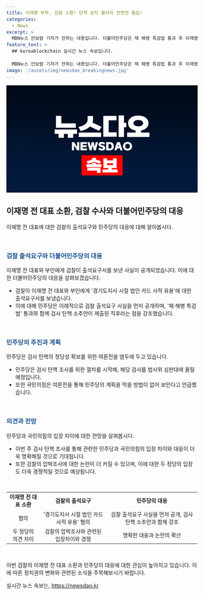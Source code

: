 ```yaml
---
title: 이재명 부부, 검찰 소환! 탄핵 궁지 몰리자 전면전 돌입!
categories:
  - News
excerpt: >
  MBN뉴스 안보람 기자가 전하는 내용입니다. 더불어민주당은 채 해병 특검법 통과 후 이재명 전 대표에 대한 검찰 출석요구서 공개했습니다. 이재명 전 대표 부부는 경기도지사 시절 법인카드로 개인 음식 구매 등 업무상 배임 혐의로 조사를 받을 예정입니다. 민주당은 검찰의 이해관계를 의심하며 대응했고, 국민의힘은 검사 탄핵 추진과 관련하여 비판하고 있으나, 민주당의 계획을 막을 수 있는 방법은 없어 보입니다. 해당 검사는 7월 중순쯤 법사위 심판대에 올릴 예정입니다.
feature_text: >
  ## koreablockchain 실시간 뉴스 속보입니다.

  MBN뉴스 안보람 기자가 전하는 내용입니다. 더불어민주당은 채 해병 특검법 통과 후 이재명 전 대표에 대한 검찰 출석요구서 공개했습니다. 이재명 전 대표 부부는 경기도지사 시절 법인카드로 개인 음식 구매 등 업무상 배임 혐의로 조사를 받을 예정입니다. 민주당은 검찰의 이해관계를 의심하며 대응했고, 국민의힘은 검사 탄핵 추진과 관련하여 비판하고 있으나, 민주당의 계획을 막을 수 있는 방법은 없어 보입니다. 해당 검사는 7월 중순쯤 법사위 심판대에 올릴 예정입니다.
image: '/assets/img/newsdao_breakingnews.jpg'
---
```


<p><img src="/assets/img/newsdao_breakingnews.jpg" alt="koreablockchain 속보" /></p>

<h2 data-ke-size="size26">이재명 전 대표 소환, 검찰 수사와 더불어민주당의 대응</h2>

<p>이재명 전 대표에 대한 검찰의 출석요구와 민주당의 대응에 대해 알아봅시다.</p>

<p data-ke-size="size16">&nbsp;</p>

<h3><b><span style="color: #1a5490;">검찰 출석요구와 더불어민주당의 대응</span></b></h3>

<p>이재명 전 대표와 부인에게 검찰이 출석요구서를 보낸 사실이 공개되었습니다. 이에 대한 더불어민주당의 대응을 살펴보겠습니다.</p>

<ul>
  <li>검찰이 이재명 전 대표와 부인에게 '경기도지사 시절 법인 카드 사적 유용'에 대한 출석요구서를 보냈습니다.</li>
  <li>이에 대해 민주당은 이례적으로 검찰 출석요구 사실을 먼저 공개하며, '채 해병 특검법' 통과와 함께 검사 탄핵 소추안이 제출된 직후라는 점을 강조했습니다.</li>
</ul>

<p data-ke-size="size16">&nbsp;</p>

<h3><b><span style="color: #1a5490;">민주당의 추진과 계획</span></b></h3>

<p>민주당은 검사 탄핵의 정당성 확보를 위한 여론전을 염두에 두고 있습니다.</p>

<ul>
  <li>민주당은 검사 탄핵 조사를 위한 절차를 시작해, 해당 검사를 법사위 심판대에 올릴 예정입니다.</li>
  <li>또한 국민의힘은 여론전을 통해 민주당의 계획을 막을 방법이 없어 보인다고 언급했습니다.</li>
</ul>

<p data-ke-size="size16">&nbsp;</p>

<h3><b><span style="color: #1a5490;">의견과 전망</span></b></h3>

<p>민주당과 국민의힘의 입장 차이에 대한 전망을 살펴봅시다.</p>

<ul>
  <li>이번 주 검사 탄핵 조사를 통해 관련한 민주당과 국민의힘의 입장 차이와 대응이 더욱 명확해질 것으로 기대됩니다.</li>
  <li>또한 검찰의 압박조사에 대한 논란이 더 커질 수 있으며, 이에 대한 두 정당의 입장도 더욱 경쟁적일 것으로 예상됩니다.</li>
</ul>

<p data-ke-size="size16">&nbsp;</p>

<table>
  <tbody>
    <tr>
      <td style="text-align: center; height: 17px;"><b>이재명 전 대표 소환</b></td>
      <td style="text-align: center; height: 17px;"><b>검찰의 출석요구</b></td>
      <td style="text-align: center; height: 17px;"><b>민주당의 대응</b></td>
    </tr>
    <tr>
      <td style="text-align: center;">혐의</td>
      <td style="text-align: center;">'경기도지사 시절 법인 카드 사적 유용' 혐의</td>
      <td style="text-align: center;">검찰 출석요구 사실을 먼저 공개, 검사 탄핵 소추안과 함께 강조</td>
    </tr>
    <tr>
      <td style="text-align: center;">두 정당의<br>의견 차이</td>
      <td style="text-align: center;">검찰의 압박조사와 관련된 입장차이와 경쟁</td>
      <td style="text-align: center;">명확한 대응과 논란의 확산</td>
    </tr>
  </tbody>
</table>

<p data-ke-size="size16">&nbsp;</p>

<p>이번 검찰의 이재명 전 대표 소환과 민주당의 대응에 대한 관심이 높아지고 있습니다. 이에 따른 정치권의 변화와 관련된 소식을 주목해보시기 바랍니다.</p>
실시간 뉴스 속보는, <a href="https://newsdao.kr" rel="dofollow">https://newsdao.kr</a>


